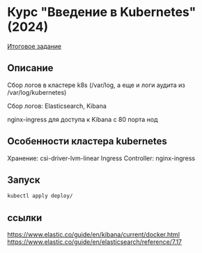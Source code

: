 # Курс "Введение в Kubernetes" (2024)

[Итоговое задание](README-task.md)

## Описание
Сбор логов в кластере k8s (/var/log, а еще и логи аудита из /var/log/kubernetes) 

Сбор логов: Elasticsearch, Kibana

nginx-ingress для доступа к Kibana с 80 порта нод


## Особенности кластера kubernetes
Хранение: csi-driver-lvm-linear
Ingress Controller: nginx-ingress

## Запуск
```sh
kubectl apply deploy/
```
## ссылки
https://www.elastic.co/guide/en/kibana/current/docker.html
https://www.elastic.co/guide/en/elasticsearch/reference/7.17

